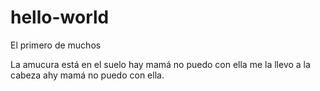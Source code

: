 # hello-world
El primero de muchos

La amucura está en el suelo hay mamá no puedo con ella me la llevo a la cabeza ahy mamá no puedo con ella.
